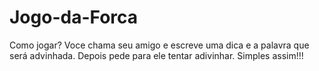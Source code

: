 # Jogo-da-Forca
Como jogar? Voce chama seu amigo e escreve uma dica e a palavra que será advinhada. Depois pede para ele tentar adivinhar. Simples assim!!!

